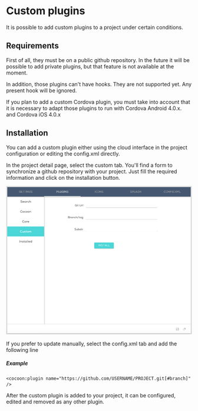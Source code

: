 Custom plugins
=======================

It is possible to add custom plugins to a project under certain conditions.

## Requirements

First of all, they must be on a public github repository. In the future it will be possible to add private plugins, but that feature is not available at the moment.

In addition, those plugins can't have hooks. They are not supported yet. Any present hook will be ignored.

If you plan to add a custom Cordova plugin,  you must take into account that it is necessary to adapt those plugins to run with Cordova Android 4.0.x. and Cordova iOS 4.0.x

## Installation

You can add a custom plugin either using the cloud interface in the project configuration or editing the config.xml directly.

In the project detail page, select the custom tab. You'll find a form to synchronize a github repository with your project. Just fill the required information and click on the installation button.

![[class='center'] Custom plugins](img/custom_plugins.png "Custom plugins")

If you prefer to update manually, select the config.xml tab and add the following line

##### Example
    <cocoon:plugin name="https://github.com/USERNAME/PROJECT.git[#branch]" />

After the custom plugin is added to your project, it can be configured, edited and removed as any other plugin.  
